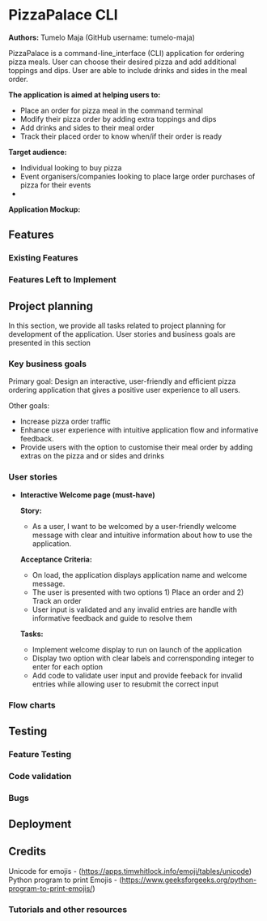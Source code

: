 # PizzaPalace CLI

**Authors:** Tumelo Maja (GitHub username: tumelo-maja)

PizzaPalace is a command-line_interface (CLI) application for ordering pizza meals. User can choose their desired pizza and add additional toppings and dips. User are able to include drinks and sides in the meal order. 

**The application is aimed at helping users to:** 
  - Place an order for pizza meal in the command terminal
  - Modify their pizza order by adding extra toppings and dips
  - Add drinks and sides to their meal order
  - Track their placed order to know when/if their order is ready


**Target audience:** 
  - Individual looking to buy pizza
  - Event organisers/companies looking to place large order purchases of pizza for their events
  - 

**Application Mockup:** 


## Features 

### Existing Features

### Features Left to Implement

## Project planning
In this section, we provide all tasks related to project planning for development of the application. User stories and business goals are presented in this section

### Key business goals
Primary goal: Design an interactive, user-friendly and efficient pizza ordering application that gives a positive user experience to all users.

Other goals:
- Increase pizza order traffic
- Enhance user experience with intuitive application flow and informative feedback.
- Provide users with the option to customise their meal order by adding extras on the pizza and or sides and drinks 

### User stories

- **Interactive Welcome page (must-have)**

  **Story:** 
    - As a user, I want to be welcomed by a user-friendly welcome message with clear and intuitive information about how to use the application.

  **Acceptance Criteria:**
    - On load, the application displays application name and welcome message.
    - The user is presented with two options 1) Place an order and 2) Track an order
    - User input is validated and any invalid entries are handle with informative feedback and guide to resolve them

  **Tasks:**
    - Implement welcome display to run on launch of the application
    - Display two option with clear labels and corrensponding integer to enter for each option
    - Add code to validate user input and provide feeback for invalid entries while allowing user to resubmit the correct input



### Flow charts

## Testing 

### Feature Testing

### Code validation

### Bugs

## Deployment


## Credits

Unicode for emojis - (https://apps.timwhitlock.info/emoji/tables/unicode)
Python program to print Emojis - (https://www.geeksforgeeks.org/python-program-to-print-emojis/)

### Tutorials and other resources


